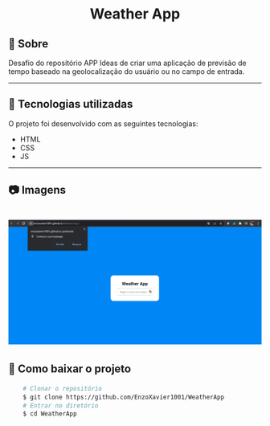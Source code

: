 <h1 align="center">
    Weather App
</h1>

## 📃 Sobre

Desafio do repositório APP Ideas de criar uma aplicação de previsão de tempo baseado na geolocalização do usuário ou no campo de entrada.

---

## 🚀 Tecnologias utilizadas

O projeto foi desenvolvido com as seguintes tecnologias:

- HTML
- CSS
- JS

---

## 📷 Imagens

<h1 align="center">
    <img src="./weather-app.gif">
</h1>

## 📁 Como baixar o projeto

```bash
    # Clonar o repositório
    $ git clone https://github.com/EnzoXavier1001/WeatherApp
    # Entrar no diretório
    $ cd WeatherApp
```
